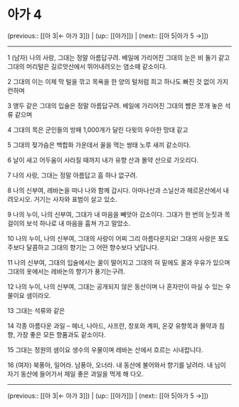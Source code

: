 # 아가 4

(previous:: [[아 3|← 아가 3]]) | (up:: [[아가]]) | (next:: [[아 5|아가 5 →]])

***




1 
(남자) 나의 사랑, 그대는 정말 아름답구려. 베일에 가리어진 그대의 눈은 비 둘기 같고 그대의 머리털은 길르앗산에서 뛰어내려오는 염소떼 같소이다. 



2 
그대의 이는 이제 막 털을 깎고 목욕을 한 양의 털처럼 희고 하나도 빠진 것 없이 가지런하며 



3 
앵두 같은 그대의 입술은 정말 아름답구려. 베일에 가리어진 그대의 뺨은 쪼개 놓은 석류 같으며 



4 
그대의 목은 군인들의 방패 1,000개가 달린 다윗의 우아한 망대 같고 



5 
그대의 젖가슴은 백합화 가운데서 꼴을 먹는 쌍태 노루 새끼 같소이다. 



6 
날이 새고 어두움이 사라질 때까지 내가 유향 산과 몰약 산으로 가오리다. 



7 
나의 사랑, 그대는 정말 아름답고 흠 하나 없구려. 



8 
나의 신부여, 레바논을 떠나 나와 함께 갑시다. 아마나산과 스닐산과 헤르몬산에서 내려오시오. 거기는 사자와 표범이 살고 있소. 



9 
나의 누이, 나의 신부여, 그대가 내 마음을 빼앗아 갔소이다. 그대가 한 번의 눈짓과 목걸이의 보석 하나로 내 마음을 훔쳐 가고 말았소. 



10 
나의 누이, 나의 신부여, 그대의 사랑이 어찌 그리 아름다운지요! 그대의 사랑은 포도주보다 달콤하고 그대의 향기는 그 어떤 향수보다 낫답니다. 



11 
나의 신부여, 그대의 입술에서는 꿀이 떨어지고 그대의 혀 밑에도 꿀과 우유가 있으며 그대의 옷에서는 레바논의 향기가 풍기는구려. 



12 
나의 누이, 나의 신부여, 그대는 공개되지 않은 동산이며 나 혼자만이 마실 수 있는 우물이요 샘이라오. 



13 
그대는 석류와 같은 



14 
각종 아름다운 과일 – 헤너, 나아드, 사프란, 창포와 계피, 온갖 유향목과 몰약과 침향, 가장 좋은 모든 향품과도 같소이다. 



15 
그대는 정원의 샘이요 생수의 우물이며 레바논 산에서 흐르는 시내랍니다. 



16 
(여자) 북풍아, 일어라. 남풍아, 오너라. 내 동산에 불어와서 향기를 날려라. 내 님이 자기 동산에 들어가서 제일 좋은 과일을 먹게 해 다오.

***

(previous:: [[아 3|← 아가 3]]) | (up:: [[아가]]) | (next:: [[아 5|아가 5 →]])

